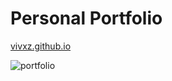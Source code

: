 # Personal Portfolio
[vivxz.github.io](vivxz.github.io)  

![portfolio](https://vivs-portfolio.s3-us-west-1.amazonaws.com/demo.png)
